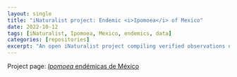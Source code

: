 ```yaml
---
layout: single
title: "iNaturalist project: Endemic <i>Ipomoea</i> of Mexico"
date: 2022-10-12
tags: [iNaturalist, Ipomoea, Mexico, endemics, data]
categories: [repositories]
excerpt: "An open iNaturalist project compiling verified observations of Mexico’s endemic <i>Ipomoea</i>. Contribute photos and IDs to map distributions, phenology, and conservation needs."
---
```


Project page: <a href="https://www.inaturalist.org/projects/ipomoea-endemicas-de-mexico" target="_blank" rel="noopener"><i>Ipomoea</i> endémicas de México</a>  
